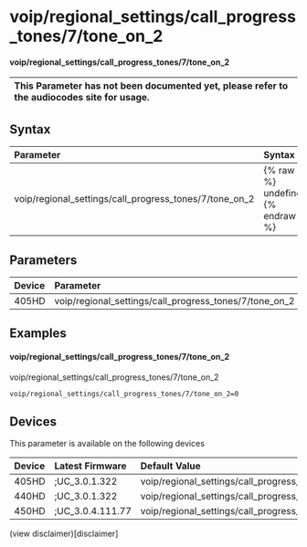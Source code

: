 ﻿---
description: voip/regional_settings/call_progress_tones/7/tone_on_2
search:
    keywords: ['voip','regional_settings','call_progress_tones','7','tone_on_2']
---

# voip/regional_settings/call_progress_tones/7/tone_on_2

#### voip/regional_settings/call_progress_tones/7/tone_on_2


| This Parameter has not been documented yet, please refer to the audiocodes site for usage.  |
| :--- |

## Syntax
| Parameter | Syntax |
| :--- | :--- |
|voip/regional_settings/call_progress_tones/7/tone_on_2 | {% raw %} undefined {% endraw %} |

## Parameters
|Device|Parameter|value|Description|
|:---|:---|:---|:---|
| 405HD | voip/regional_settings/call_progress_tones/7/tone_on_2 |  |  |

## Examples
#### voip/regional_settings/call_progress_tones/7/tone_on_2

voip/regional_settings/call_progress_tones/7/tone_on_2

```
voip/regional_settings/call_progress_tones/7/tone_on_2=0
```

## Devices
This parameter is available on the following devices

| Device | Latest Firmware | Default Value |
|:---|:---|:---|
| 405HD | ;UC_3.0.1.322 | voip/regional_settings/call_progress_tones/7/tone_on_2=0 
| 440HD | ;UC_3.0.1.322 | voip/regional_settings/call_progress_tones/7/tone_on_2=0 
| 450HD | ;UC_3.0.4.111.77 | voip/regional_settings/call_progress_tones/7/tone_on_2=0 

(view disclaimer)[disclaimer]
